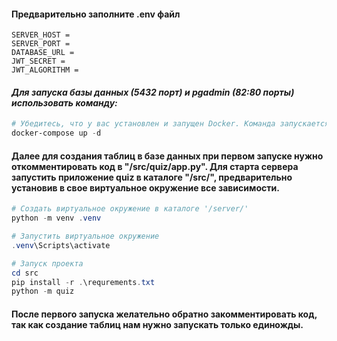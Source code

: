 
#### Предварительно заполните .env файл

```.env
SERVER_HOST = 
SERVER_PORT =
DATABASE_URL =
JWT_SECRET =
JWT_ALGORITHM =
```


#### *Для запуска базы данных (5432 порт) и pgadmin (82:80 порты) использовать команду:*

```powershell
# Убедитесь, что у вас установлен и запущен Docker. Команда запускается из директории ./server/ 
docker-compose up -d 
```

#### Далее для создания таблиц в базе данных при первом запуске нужно откомментировать код в "/src/quiz/app.py". Для старта сервера запустить приложение quiz в каталоге "/src/", предварительно установив в свое виртуальное окружение все зависимости.

```powershell
# Создать виртуальное окружение в каталоге '/server/'
python -m venv .venv

# Запустить виртуальное окружение
.venv\Scripts\activate
```

```powershell
# Запуск проекта
cd src
pip install -r .\requrements.txt
python -m quiz
```

#### После первого запуска желательно обратно закомментировать код, так как создание таблиц нам нужно запускать только единожды.
